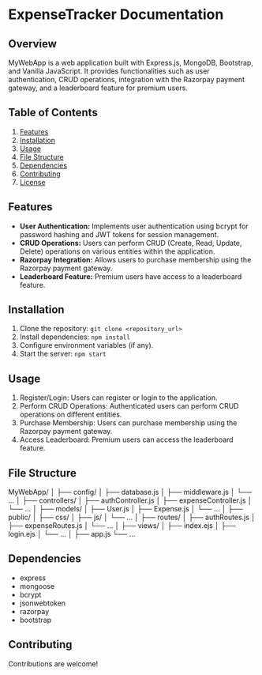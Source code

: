 # ExpenseTracker  Documentation

## Overview
MyWebApp is a web application built with Express.js, MongoDB, Bootstrap, and Vanilla JavaScript. It provides functionalities such as user authentication, CRUD operations, integration with the Razorpay payment gateway, and a leaderboard feature for premium users.

## Table of Contents
1. [Features](#features)
2. [Installation](#installation)
3. [Usage](#usage)
4. [File Structure](#file-structure)
5. [Dependencies](#dependencies)
6. [Contributing](#contributing)
7. [License](#license)

## Features <a name="features"></a>
- **User Authentication:** Implements user authentication using bcrypt for password hashing and JWT tokens for session management.
- **CRUD Operations:** Users can perform CRUD (Create, Read, Update, Delete) operations on various entities within the application.
- **Razorpay Integration:** Allows users to purchase membership using the Razorpay payment gateway.
- **Leaderboard Feature:** Premium users have access to a leaderboard feature.

## Installation <a name="installation"></a>
1. Clone the repository: `git clone <repository_url>`
2. Install dependencies: `npm install`
3. Configure environment variables (if any).
4. Start the server: `npm start`

## Usage <a name="usage"></a>
1. Register/Login: Users can register or login to the application.
2. Perform CRUD Operations: Authenticated users can perform CRUD operations on different entities.
3. Purchase Membership: Users can purchase membership using the Razorpay payment gateway.
4. Access Leaderboard: Premium users can access the leaderboard feature.

## File Structure <a name="file-structure"></a>
MyWebApp/
│
├── config/
│   ├── database.js
│   ├── middleware.js
│   └── ...
│
├── controllers/
│   ├── authController.js
│   ├── expenseController.js
│   └── ...
│
├── models/
│   ├── User.js
│   ├── Expense.js
│   └── ...
│
├── public/
│   ├── css/
│   ├── js/
│   └── ...
│
├── routes/
│   ├── authRoutes.js
│   ├── expenseRoutes.js
│   └── ...
│
├── views/
│   ├── index.ejs
│   ├── login.ejs
│   └── ...
│
├── app.js
└── ...


## Dependencies 
- express
- mongoose
- bcrypt
- jsonwebtoken
- razorpay
- bootstrap

## Contributing <a name="contributing"></a>
Contributions are welcome! 



